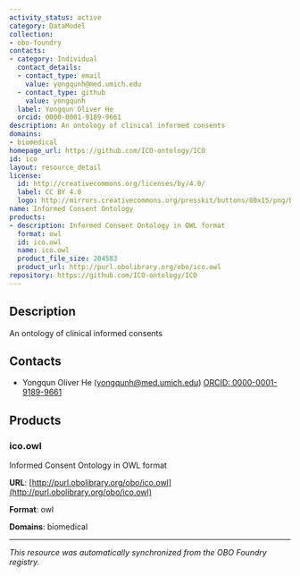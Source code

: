 ```yaml
---
activity_status: active
category: DataModel
collection:
- obo-foundry
contacts:
- category: Individual
  contact_details:
  - contact_type: email
    value: yongqunh@med.umich.edu
  - contact_type: github
    value: yongqunh
  label: Yongqun Oliver He
  orcid: 0000-0001-9189-9661
description: An ontology of clinical informed consents
domains:
- biomedical
homepage_url: https://github.com/ICO-ontology/ICO
id: ico
layout: resource_detail
license:
  id: http://creativecommons.org/licenses/by/4.0/
  label: CC BY 4.0
  logo: http://mirrors.creativecommons.org/presskit/buttons/80x15/png/by.png
name: Informed Consent Ontology
products:
- description: Informed Consent Ontology in OWL format
  format: owl
  id: ico.owl
  name: ico.owl
  product_file_size: 204583
  product_url: http://purl.obolibrary.org/obo/ico.owl
repository: https://github.com/ICO-ontology/ICO
---
```

## Description

An ontology of clinical informed consents

## Contacts

- Yongqun Oliver He (yongqunh@med.umich.edu) [ORCID: 0000-0001-9189-9661](https://orcid.org/0000-0001-9189-9661)

## Products

### ico.owl

Informed Consent Ontology in OWL format

**URL**: [http://purl.obolibrary.org/obo/ico.owl](http://purl.obolibrary.org/obo/ico.owl)

**Format**: owl

**Domains**: biomedical

---

*This resource was automatically synchronized from the OBO Foundry registry.*